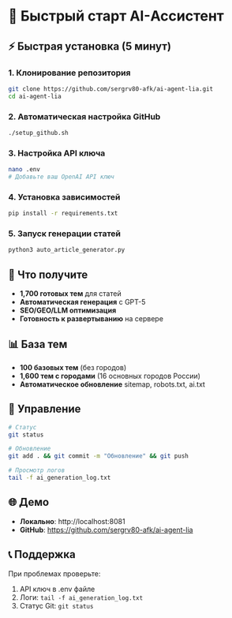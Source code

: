 # 🚀 Быстрый старт AI-Ассистент

## ⚡ Быстрая установка (5 минут)

### 1. Клонирование репозитория
```bash
git clone https://github.com/sergrv80-afk/ai-agent-lia.git
cd ai-agent-lia
```

### 2. Автоматическая настройка GitHub
```bash
./setup_github.sh
```

### 3. Настройка API ключа
```bash
nano .env
# Добавьте ваш OpenAI API ключ
```

### 4. Установка зависимостей
```bash
pip install -r requirements.txt
```

### 5. Запуск генерации статей
```bash
python3 auto_article_generator.py
```

## 🎯 Что получите

- **1,700 готовых тем** для статей
- **Автоматическая генерация** с GPT-5
- **SEO/GEO/LLM оптимизация**
- **Готовность к развертыванию** на сервере

## 📊 База тем

- **100 базовых тем** (без городов)
- **1,600 тем с городами** (16 основных городов России)
- **Автоматическое обновление** sitemap, robots.txt, ai.txt

## 🔧 Управление

```bash
# Статус
git status

# Обновление
git add . && git commit -m "Обновление" && git push

# Просмотр логов
tail -f ai_generation_log.txt
```

## 🌐 Демо

- **Локально**: http://localhost:8081
- **GitHub**: https://github.com/sergrv80-afk/ai-agent-lia

## 📞 Поддержка

При проблемах проверьте:
1. API ключ в .env файле
2. Логи: `tail -f ai_generation_log.txt`
3. Статус Git: `git status`
